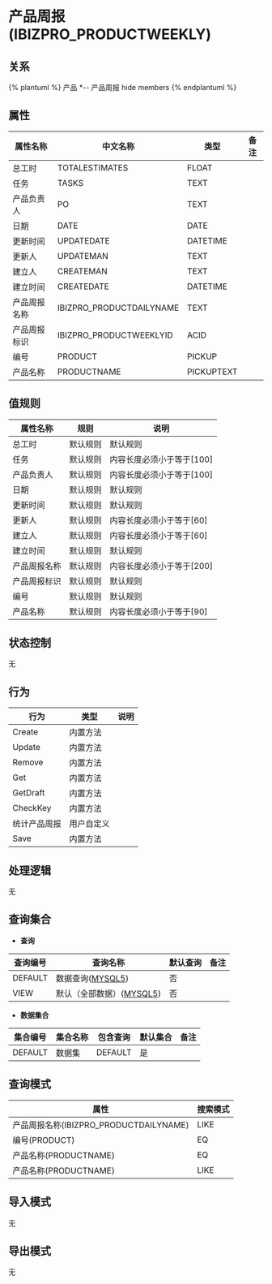 # 产品周报(IBIZPRO_PRODUCTWEEKLY)

  

## 关系
{% plantuml %}
产品 *-- 产品周报 
hide members
{% endplantuml %}

## 属性

| 属性名称        |    中文名称    | 类型     |  备注  |
| --------   |------------| -----   |  -------- | 
|总工时|TOTALESTIMATES|FLOAT|&nbsp;|
|任务|TASKS|TEXT|&nbsp;|
|产品负责人|PO|TEXT|&nbsp;|
|日期|DATE|DATE|&nbsp;|
|更新时间|UPDATEDATE|DATETIME|&nbsp;|
|更新人|UPDATEMAN|TEXT|&nbsp;|
|建立人|CREATEMAN|TEXT|&nbsp;|
|建立时间|CREATEDATE|DATETIME|&nbsp;|
|产品周报名称|IBIZPRO_PRODUCTDAILYNAME|TEXT|&nbsp;|
|产品周报标识|IBIZPRO_PRODUCTWEEKLYID|ACID|&nbsp;|
|编号|PRODUCT|PICKUP|&nbsp;|
|产品名称|PRODUCTNAME|PICKUPTEXT|&nbsp;|

## 值规则
| 属性名称    | 规则    |  说明  |
| --------   |------------| ----- | 
|总工时|默认规则|默认规则|
|任务|默认规则|内容长度必须小于等于[100]|
|产品负责人|默认规则|内容长度必须小于等于[100]|
|日期|默认规则|默认规则|
|更新时间|默认规则|默认规则|
|更新人|默认规则|内容长度必须小于等于[60]|
|建立人|默认规则|内容长度必须小于等于[60]|
|建立时间|默认规则|默认规则|
|产品周报名称|默认规则|内容长度必须小于等于[200]|
|产品周报标识|默认规则|默认规则|
|编号|默认规则|默认规则|
|产品名称|默认规则|内容长度必须小于等于[90]|

## 状态控制

无


## 行为
| 行为    | 类型    |  说明  |
| --------   |------------| ----- | 
|Create|内置方法|&nbsp;|
|Update|内置方法|&nbsp;|
|Remove|内置方法|&nbsp;|
|Get|内置方法|&nbsp;|
|GetDraft|内置方法|&nbsp;|
|CheckKey|内置方法|&nbsp;|
|统计产品周报|用户自定义|&nbsp;|
|Save|内置方法|&nbsp;|

## 处理逻辑
无

## 查询集合

* **查询**

| 查询编号 | 查询名称       | 默认查询 |   备注|
| --------  | --------   | --------   | ----- |
|DEFAULT|数据查询([MYSQL5](../../appendix/query_MYSQL5.md#IBIZPRO_PRODUCTWEEKLY_Default))|否|&nbsp;|
|VIEW|默认（全部数据）([MYSQL5](../../appendix/query_MYSQL5.md#IBIZPRO_PRODUCTWEEKLY_View))|否|&nbsp;|

* **数据集合**

| 集合编号 | 集合名称   |  包含查询  | 默认集合 |   备注|
| --------  | --------   | -------- | --------   | ----- |
|DEFAULT|数据集|DEFAULT|是|&nbsp;|

## 查询模式
| 属性      |    搜索模式     |
| --------   |------------|
|产品周报名称(IBIZPRO_PRODUCTDAILYNAME)|LIKE|
|编号(PRODUCT)|EQ|
|产品名称(PRODUCTNAME)|EQ|
|产品名称(PRODUCTNAME)|LIKE|

## 导入模式
无


## 导出模式
无
